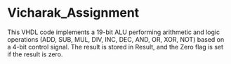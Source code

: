 # Vicharak_Assignment
This VHDL code implements a 19-bit ALU performing arithmetic and logic operations (ADD, SUB, MUL, DIV, INC, DEC, AND, OR, XOR, NOT) based on a 4-bit control signal. The result is stored in Result, and the Zero flag is set if the result is zero.

